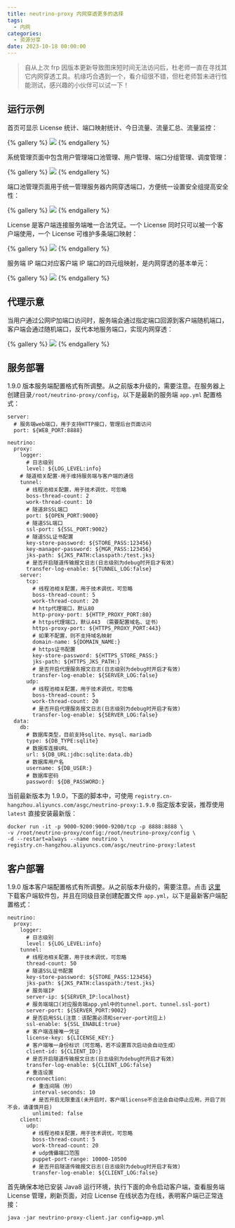 ```yaml
---
title: neutrino-proxy 内网穿透更多的选择
tags:
  - 内网
categories:
  - 资源分享
date: 2023-10-18 00:00:00
---
```


> 自从上次 frp 因版本更新导致图床短时间无法访问后，杜老师一直在寻找其它内网穿透工具。机缘巧合遇到一个，看介绍很不错，但杜老师暂未进行性能测试，感兴趣的小伙伴可以试一下！

<!-- more -->

## 运行示例

首页可显示 License 统计、端口映射统计、今日流量、流量汇总、流量监控：

{% gallery %}
![](https://cdn.dusays.com/2023/10/637-1.jpg)
{% endgallery %}

系统管理页面中包含用户管理端口池管理、用户管理、端口分组管理、调度管理：

{% gallery %}
![](https://cdn.dusays.com/2023/10/637-2.jpg)
{% endgallery %}

端口池管理页面用于统一管理服务器内网穿透端口，方便统一设置安全组提高安全性：

{% gallery %}
![](https://cdn.dusays.com/2023/10/637-3.jpg)
{% endgallery %}

License 是客户端连接服务端唯一合法凭证。一个 License 同时只可以被一个客户端使用，一个 License 可维护多条端口映射：

{% gallery %}
![](https://cdn.dusays.com/2023/10/637-4.jpg)
{% endgallery %}

服务端 IP 端口对应客户端 IP 端口的四元组映射，是内网穿透的基本单元：

{% gallery %}
![](https://cdn.dusays.com/2023/10/637-5.jpg)
{% endgallery %}

## 代理示意

当用户通过公网IP加端口访问时，服务端会通过指定端口回源到客户端随机端口，客户端会通过随机端口，反代本地服务端口，实现内网穿透：

{% gallery %}
![](https://cdn.dusays.com/2023/10/637-6.jpg)
{% endgallery %}

## 服务部署

1.9.0 版本服务端配置格式有所调整。从之前版本升级的，需要注意。在服务器上创建目录`/root/neutrino-proxy/config`，以下是最新的服务端 `app.yml`  配置格式：

```
server:
  # 服务端web端口，用于支持HTTP接口，管理后台页面访问
  port: ${WEB_PORT:8888}

neutrino:
  proxy:
    logger:
      # 日志级别
      level: ${LOG_LEVEL:info}
    # 隧道相关配置-用于维持服务端与客户端的通信
    tunnel:
      # 线程池相关配置，用于技术调优，可忽略
      boss-thread-count: 2
      work-thread-count: 10
      # 隧道非SSL端口
      port: ${OPEN_PORT:9000}
      # 隧道SSL端口
      ssl-port: ${SSL_PORT:9002}
      # 隧道SSL证书配置
      key-store-password: ${STORE_PASS:123456}
      key-manager-password: ${MGR_PASS:123456}
      jks-path: ${JKS_PATH:classpath:/test.jks}
      # 是否开启隧道传输报文日志(日志级别为debug时开启才有效)
      transfer-log-enable: ${TUNNEL_LOG:false}
    server:
      tcp:
        # 线程池相关配置，用于技术调优，可忽略
        boss-thread-count: 5
        work-thread-count: 20
        # http代理端口，默认80
        http-proxy-port: ${HTTP_PROXY_PORT:80}
        # https代理端口，默认443 （需要配置域名、证书）
        https-proxy-port: ${HTTPS_PROXY_PORT:443}
        # 如果不配置，则不支持域名映射
        domain-name: ${DOMAIN_NAME:}
        # https证书配置
        key-store-password: ${HTTPS_STORE_PASS:}
        jks-path: ${HTTPS_JKS_PATH:}
        # 是否开启代理服务报文日志(日志级别为debug时开启才有效)
        transfer-log-enable: ${SERVER_LOG:false}
      udp:
        # 线程池相关配置，用于技术调优，可忽略
        boss-thread-count: 5
        work-thread-count: 20
        # 是否开启代理服务报文日志(日志级别为debug时开启才有效)
        transfer-log-enable: ${SERVER_LOG:false}
  data:
    db:
      # 数据库类型，目前支持sqlite、mysql、mariadb
      type: ${DB_TYPE:sqlite}
      # 数据库连接URL
      url: ${DB_URL:jdbc:sqlite:data.db}
      # 数据库用户名
      username: ${DB_USER:}
      # 数据库密码
      password: ${DB_PASSWORD:}
```

当前最新版本为 1.9.0，下面的脚本中，可使用 `registry.cn-hangzhou.aliyuncs.com/asgc/neutrino-proxy:1.9.0` 指定版本安装，推荐使用 `latest` 直接安装最新版：

```
docker run -it -p 9000-9200:9000-9200/tcp -p 8888:8888 \
-v /root/neutrino-proxy/config:/root/neutrino-proxy/config \
-d --restart=always --name neutrino \
registry.cn-hangzhou.aliyuncs.com/asgc/neutrino-proxy:latest
```

## 客户部署

1.9.0 版本客户端配置格式有所调整。从之前版本升级的，需要注意。点击 [这里](https://gitee.com/dromara/neutrino-proxy/releases/download/1.9.0/neutrino-proxy-client.jar) 下载客户端软件包，并且在同级目录创建配置文件 `app.yml`，以下是最新客户端配置格式：

```
neutrino:
  proxy:
    logger:
      # 日志级别
      level: ${LOG_LEVEL:info}
    tunnel:
      # 线程池相关配置，用于技术调优，可忽略
      thread-count: 50
      # 隧道SSL证书配置
      key-store-password: ${STORE_PASS:123456}
      jks-path: ${JKS_PATH:classpath:/test.jks}
      # 服务端IP
      server-ip: ${SERVER_IP:localhost}
      # 服务端端口(对应服务端app.yml中的tunnel.port、tunnel.ssl-port)
      server-port: ${SERVER_PORT:9002}
      # 是否启用SSL(注意：该配置必须和server-port对应上)
      ssl-enable: ${SSL_ENABLE:true}
      # 客户端连接唯一凭证
      license-key: ${LICENSE_KEY:}
      # 客户端唯一身份标识（可忽略，若不设置首次启动会自动生成）
      client-id: ${CLIENT_ID:}
      # 是否开启隧道传输报文日志(日志级别为debug时开启才有效)
      transfer-log-enable: ${CLIENT_LOG:false}
      # 重连设置
      reconnection:
        # 重连间隔（秒）
        interval-seconds: 10
        # 是否开启无限重连(未开启时，客户端license不合法会自动停止应用，开启了则不会，请谨慎开启)
        unlimited: false
    client:
      udp:
        # 线程池相关配置，用于技术调优，可忽略
        boss-thread-count: 5
        work-thread-count: 20
        # udp傀儡端口范围
        puppet-port-range: 10000-10500
        # 是否开启隧道传输报文日志(日志级别为debug时开启才有效)
        transfer-log-enable: ${CLIENT_LOG:false}
```

首先确保本地已安装 Java8 运行环境，执行下面的命令启动客户端，查看服务端 License 管理，刷新页面，对应 License 在线状态为在线，表明客户端已正常连接：

```
java -jar neutrino-proxy-client.jar config=app.yml
```